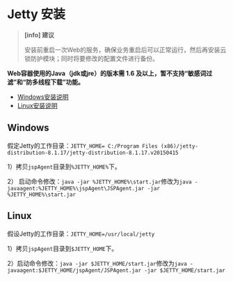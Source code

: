 # Jetty 安装

> **\[info\] 建议**
>
> 安装前重启一次Web的服务，确保业务重启后可以正常运行，然后再安装云锁防护模块；同时将要修改的配置文件进行备份。

**Web容器使用的Java（jdk或jre）的版本需 1.6 及以上，暂不支持“敏感词过滤”和“防多线程下载”功能。**

* [Windows安装说明](jetty.md#windows)
* [Linux安装说明](jetty.md#linux)

## Windows

假定Jetty的工作目录：`JETTY_HOME= C:/Program Files (x86)/jetty-distribution-8.1.17/jetty-distribution-8.1.17.v20150415`

1）拷贝`jspAgent`目录到`%JETTY_HOME%`下。

2） 启动命令修改：`java -jar %JETTY_HOME%\start.jar`修改为`java -javaagent:%JETTY_HOME%\jspAgent\JSPAgent.jar -jar %JETTY_HOME%\start.jar`

## Linux

假设Jetty的工作目录：`JETTY_HOME=/usr/local/jetty`

1）拷贝`jspAgent`目录到`$JETTY_HOME`下。

2）启动命令修改：`java -jar $JETTY_HOME/start.jar`修改为`java -javaagent:$JETTY_HOME/jspAgent/JSPAgent.jar -jar $JETTY_HOME/start.jar`

